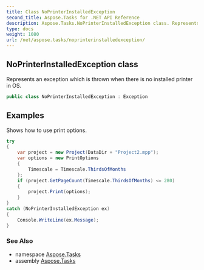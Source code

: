 ```yaml
---
title: Class NoPrinterInstalledException
second_title: Aspose.Tasks for .NET API Reference
description: Aspose.Tasks.NoPrinterInstalledException class. Represents an exception which is thrown when there is no installed printer in OS
type: docs
weight: 1080
url: /net/aspose.tasks/noprinterinstalledexception/
---
```

## NoPrinterInstalledException class

Represents an exception which is thrown when there is no installed printer in OS.

```csharp
public class NoPrinterInstalledException : Exception
```

## Examples

Shows how to use print options.

```csharp
try
{
    var project = new Project(DataDir + "Project2.mpp");
    var options = new PrintOptions
    {
        Timescale = Timescale.ThirdsOfMonths
    };
    if (project.GetPageCount(Timescale.ThirdsOfMonths) <= 280)
    {
        project.Print(options);
    }
}
catch (NoPrinterInstalledException ex)
{
    Console.WriteLine(ex.Message);
}
```

### See Also

* namespace [Aspose.Tasks](../../aspose.tasks/)
* assembly [Aspose.Tasks](../../)


